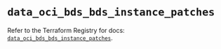 # `data_oci_bds_bds_instance_patches`

Refer to the Terraform Registry for docs: [`data_oci_bds_bds_instance_patches`](https://registry.terraform.io/providers/oracle/oci/7.19.0/docs/data-sources/bds_bds_instance_patches).
